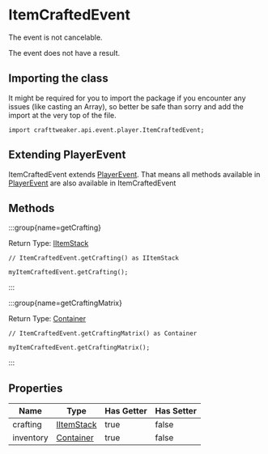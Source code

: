 # ItemCraftedEvent

The event is not cancelable.

The event does not have a result.

## Importing the class

It might be required for you to import the package if you encounter any issues (like casting an Array), so better be safe than sorry and add the import at the very top of the file.
```zenscript
import crafttweaker.api.event.player.ItemCraftedEvent;
```


## Extending PlayerEvent

ItemCraftedEvent extends [PlayerEvent](/forge/api/event/entity/player/PlayerEvent). That means all methods available in [PlayerEvent](/forge/api/event/entity/player/PlayerEvent) are also available in ItemCraftedEvent

## Methods

:::group{name=getCrafting}

Return Type: [IItemStack](/vanilla/api/item/IItemStack)

```zenscript
// ItemCraftedEvent.getCrafting() as IItemStack

myItemCraftedEvent.getCrafting();
```

:::

:::group{name=getCraftingMatrix}

Return Type: [Container](/vanilla/api/world/Container)

```zenscript
// ItemCraftedEvent.getCraftingMatrix() as Container

myItemCraftedEvent.getCraftingMatrix();
```

:::


## Properties

|   Name    |                    Type                    | Has Getter | Has Setter |
|-----------|--------------------------------------------|------------|------------|
| crafting  | [IItemStack](/vanilla/api/item/IItemStack) | true       | false      |
| inventory | [Container](/vanilla/api/world/Container)  | true       | false      |

